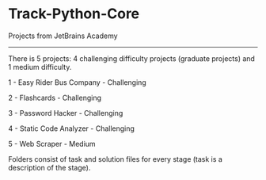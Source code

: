 # Track-Python-Core
Projects from JetBrains Academy
____________________________
There is 5 projects: 4 challenging difficulty projects (graduate projects) and 1 medium difficulty.


1 - Easy Rider Bus Company - Challenging

2 - Flashcards - Challenging

3 - Password Hacker - Challenging

4 - Static Code Analyzer - Challenging

5 - Web Scraper - Medium


Folders consist of task and solution files for every stage (task is a description of the stage).
